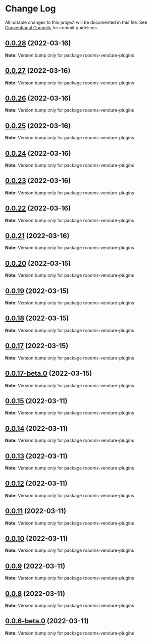 # Change Log

All notable changes to this project will be documented in this file.
See [Conventional Commits](https://conventionalcommits.org) for commit guidelines.

## [0.0.28](https://github.com/roooms-tech/roooms-vendure-plugins/compare/v0.0.27...v0.0.28) (2022-03-16)

**Note:** Version bump only for package roooms-vendure-plugins





## [0.0.27](https://github.com/roooms-tech/roooms-vendure-plugins/compare/v0.0.26...v0.0.27) (2022-03-16)

**Note:** Version bump only for package roooms-vendure-plugins





## [0.0.26](https://github.com/roooms-tech/roooms-vendure-plugins/compare/v0.0.25...v0.0.26) (2022-03-16)

**Note:** Version bump only for package roooms-vendure-plugins





## [0.0.25](https://github.com/roooms-tech/roooms-vendure-plugins/compare/v0.0.24...v0.0.25) (2022-03-16)

**Note:** Version bump only for package roooms-vendure-plugins





## [0.0.24](https://github.com/roooms-tech/roooms-vendure-plugins/compare/v0.0.23...v0.0.24) (2022-03-16)

**Note:** Version bump only for package roooms-vendure-plugins





## [0.0.23](https://github.com/roooms-tech/roooms-vendure-plugins/compare/v0.0.22...v0.0.23) (2022-03-16)

**Note:** Version bump only for package roooms-vendure-plugins





## [0.0.22](https://github.com/roooms-tech/roooms-vendure-plugins/compare/v0.0.21...v0.0.22) (2022-03-16)

**Note:** Version bump only for package roooms-vendure-plugins





## [0.0.21](https://github.com/roooms-tech/roooms-vendure-plugins/compare/v0.0.20...v0.0.21) (2022-03-16)

**Note:** Version bump only for package roooms-vendure-plugins





## [0.0.20](https://github.com/roooms-tech/roooms-vendure-plugins/compare/v0.0.19...v0.0.20) (2022-03-15)

**Note:** Version bump only for package roooms-vendure-plugins





## [0.0.19](https://github.com/roooms-tech/roooms-vendure-plugins/compare/v0.0.18...v0.0.19) (2022-03-15)

**Note:** Version bump only for package roooms-vendure-plugins





## [0.0.18](https://github.com/roooms-tech/roooms-vendure-plugins/compare/v0.0.17...v0.0.18) (2022-03-15)

**Note:** Version bump only for package roooms-vendure-plugins





## [0.0.17](https://github.com/roooms-tech/roooms-vendure-plugins/compare/v0.0.17-beta.0...v0.0.17) (2022-03-15)

**Note:** Version bump only for package roooms-vendure-plugins





## [0.0.17-beta.0](https://github.com/roooms-tech/roooms-vendure-plugins/compare/v0.0.15...v0.0.17-beta.0) (2022-03-15)

**Note:** Version bump only for package roooms-vendure-plugins





## [0.0.15](https://github.com/roooms-tech/roooms-vendure-plugins/compare/v0.0.14...v0.0.15) (2022-03-11)

**Note:** Version bump only for package roooms-vendure-plugins





## [0.0.14](https://github.com/roooms-tech/roooms-vendure-plugins/compare/v0.0.13...v0.0.14) (2022-03-11)

**Note:** Version bump only for package roooms-vendure-plugins





## [0.0.13](https://github.com/roooms-tech/roooms-vendure-plugins/compare/v0.0.12...v0.0.13) (2022-03-11)

**Note:** Version bump only for package roooms-vendure-plugins





## [0.0.12](https://github.com/roooms-tech/roooms-vendure-plugins/compare/v0.0.11...v0.0.12) (2022-03-11)

**Note:** Version bump only for package roooms-vendure-plugins





## [0.0.11](https://github.com/roooms-tech/roooms-vendure-plugins/compare/v0.0.10...v0.0.11) (2022-03-11)

**Note:** Version bump only for package roooms-vendure-plugins





## [0.0.10](https://github.com/roooms-tech/roooms-vendure-plugins/compare/v0.0.9...v0.0.10) (2022-03-11)

**Note:** Version bump only for package roooms-vendure-plugins





## [0.0.9](https://github.com/roooms-tech/roooms-vendure-plugins/compare/v0.0.8...v0.0.9) (2022-03-11)

**Note:** Version bump only for package roooms-vendure-plugins





## [0.0.8](https://github.com/roooms-tech/roooms-vendure-plugins/compare/v0.0.7...v0.0.8) (2022-03-11)

**Note:** Version bump only for package roooms-vendure-plugins





## [0.0.6-beta.0](https://github.com/roooms-tech/roooms-vendure-plugins/compare/v0.0.4...v0.0.6-beta.0) (2022-03-11)

**Note:** Version bump only for package roooms-vendure-plugins
